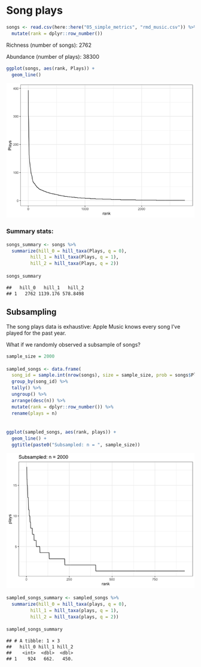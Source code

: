 Song plays
================

``` r
songs <- read.csv(here::here("05_simple_metrics", "rmd_music.csv")) %>%
  mutate(rank = dplyr::row_number())
```

Richness (number of songs): 2762

Abundance (number of plays): 38300

``` r
ggplot(songs, aes(rank, Plays)) +
  geom_line()
```

![](song_plays_files/figure-gfm/unnamed-chunk-1-1.png)<!-- -->

### Summary stats:

``` r
songs_summary <- songs %>%
  summarize(hill_0 = hill_taxa(Plays, q = 0),
         hill_1 = hill_taxa(Plays, q = 1),
         hill_2 = hill_taxa(Plays, q = 2))

songs_summary
```

    ##   hill_0   hill_1   hill_2
    ## 1   2762 1139.176 578.8498

## Subsampling

The song plays data is exhaustive: Apple Music knows every song I’ve
played for the past year.

What if we randomly observed a subsample of songs?

``` r
sample_size = 2000

sampled_songs <- data.frame(
  song_id = sample.int(nrow(songs), size = sample_size, prob = songs$Plays / sum(songs$Plays), replace = T)) %>%
  group_by(song_id) %>%
  tally() %>%
  ungroup() %>%
  arrange(desc(n)) %>%
  mutate(rank = dplyr::row_number()) %>%
  rename(plays = n)


ggplot(sampled_songs, aes(rank, plays)) +
  geom_line() +
  ggtitle(paste0("Subsampled: n = ", sample_size))
```

![](song_plays_files/figure-gfm/unnamed-chunk-3-1.png)<!-- -->

``` r
sampled_songs_summary <- sampled_songs %>%
  summarize(hill_0 = hill_taxa(plays, q = 0),
         hill_1 = hill_taxa(plays, q = 1),
         hill_2 = hill_taxa(plays, q = 2))

sampled_songs_summary
```

    ## # A tibble: 1 × 3
    ##   hill_0 hill_1 hill_2
    ##    <int>  <dbl>  <dbl>
    ## 1    924   662.   450.

<!-- ## Grouped by artist -->
<!-- ```{r} -->
<!-- artists <- songs %>% -->
<!--   group_by(Artist) %>% -->
<!--   summarize(total_plays = sum(Plays)) %>% -->
<!--   ungroup() %>% -->
<!--   arrange(desc(total_plays)) %>% -->
<!--   mutate(rank = dplyr::row_number()) -->
<!-- ggplot(artists, aes(rank, total_plays)) + -->
<!--   geom_line() -->
<!-- ``` -->
